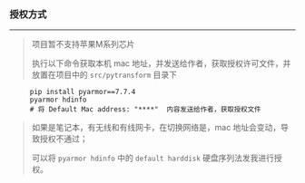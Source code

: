 ### 授权方式

---

> 项目暂不支持苹果M系列芯片
> 
> 执行以下命令获取本机 mac 地址，并发送给作者，获取授权许可文件，并放置在项目中的 `src/pytransform` 目录下

         pip install pyarmor==7.7.4
         pyarmor hdinfo
         # 将 Default Mac address: "****"  内容发送给作者，获取授权文件


> 如果是笔记本，有无线和有线网卡，在切换网络是，mac 地址会变动，导致授权不通过；
> 
> 可以将  `pyarmor hdinfo` 中的 `default harddisk` 硬盘序列法发我进行授权。